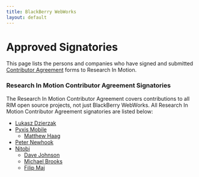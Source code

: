 ```yaml
---
title: BlackBerry WebWorks
layout: default
---
```


# Approved Signatories

This page lists the persons and companies who have signed and submitted [Contributor Agreement](https://github.com/blackberry/WebWorks-TabletOS/wiki/How-To-Contribute) forms to Research In Motion.

### Research In Motion Contributor Agreement Signatories
The Research In Motion Contributor Agreement covers contributions to all RIM open source projects, not just BlackBerry WebWorks. All Research In Motion Contributor Agreement signatories are listed below:

* [Lukasz Dzierzak](https://github.com/ddluk)
* [Pyxis Mobile](http://pyxismobile.com/)
  * [Matthew Haag](https://github.com/Muerl)
* [Peter Newhook](https://github.com/pnewhook)
* [Nitobi](http://www.nitobi.com/)
  * [Dave Johnson](https://github.com/davejohnson)
  * [Michael Brooks](https://github.com/mwbrooks)
  * [Filip Maj](https://github.com/filmaj)
